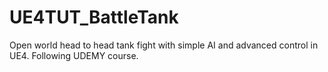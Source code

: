 # UE4TUT_BattleTank
Open world head to head tank fight with simple AI and advanced control in UE4. Following UDEMY course.
